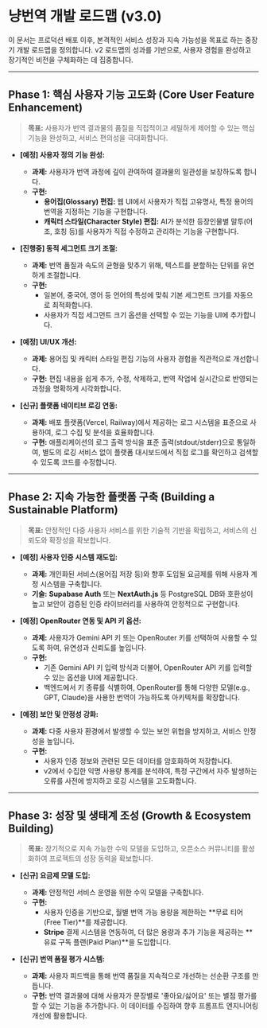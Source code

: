 # 냥번역 개발 로드맵 (v3.0)

이 문서는 프로덕션 배포 이후, 본격적인 서비스 성장과 지속 가능성을 목표로 하는 중장기 개발 로드맵을 정의합니다. v2 로드맵의 성과를 기반으로, 사용자 경험을 완성하고 장기적인 비전을 구체화하는 데 집중합니다.

---

## **Phase 1: 핵심 사용자 기능 고도화 (Core User Feature Enhancement)**

> **목표:** 사용자가 번역 결과물의 품질을 직접적이고 세밀하게 제어할 수 있는 핵심 기능을 완성하고, 서비스 편의성을 극대화합니다.

-   **[예정] 사용자 정의 기능 완성:**
    -   **과제:** 사용자가 번역 과정에 깊이 관여하여 결과물의 일관성을 보장하도록 합니다.
    -   **구현:**
        -   **용어집(Glossary) 편집:** 웹 UI에서 사용자가 직접 고유명사, 특정 용어의 번역을 지정하는 기능을 구현합니다.
        -   **캐릭터 스타일(Character Style) 편집:** AI가 분석한 등장인물별 말투(어조, 호칭 등)를 사용자가 직접 수정하고 관리하는 기능을 구현합니다.

-   **[진행중] 동적 세그먼트 크기 조절:**
    -   **과제:** 번역 품질과 속도의 균형을 맞추기 위해, 텍스트를 분할하는 단위를 유연하게 조절합니다.
    -   **구현:**
        -   일본어, 중국어, 영어 등 언어의 특성에 맞춰 기본 세그먼트 크기를 자동으로 최적화합니다.
        -   사용자가 직접 세그먼트 크기 옵션을 선택할 수 있는 기능을 UI에 추가합니다.
        
-   **[예정] UI/UX 개선:**
    -   **과제:** 용어집 및 캐릭터 스타일 편집 기능의 사용자 경험을 직관적으로 개선합니다.
    -   **구현:** 편집 내용을 쉽게 추가, 수정, 삭제하고, 번역 작업에 실시간으로 반영되는 과정을 명확하게 시각화합니다.

-   **[신규] 플랫폼 네이티브 로깅 연동:**
    -   **과제:** 배포 플랫폼(Vercel, Railway)에서 제공하는 로그 시스템을 표준으로 사용하여, 로그 수집 및 분석을 효율화합니다.
    -   **구현:** 애플리케이션의 로그 출력 방식을 표준 출력(stdout/stderr)으로 통일하여, 별도의 로깅 서비스 없이 플랫폼 대시보드에서 직접 로그를 확인하고 검색할 수 있도록 코드를 수정합니다.


---

## **Phase 2: 지속 가능한 플랫폼 구축 (Building a Sustainable Platform)**

> **목표:** 안정적인 다중 사용자 서비스를 위한 기술적 기반을 확립하고, 서비스의 신뢰도와 확장성을 확보합니다.

-   **[예정] 사용자 인증 시스템 재도입:**
    -   **과제:** 개인화된 서비스(용어집 저장 등)와 향후 도입될 요금제를 위해 사용자 계정 시스템을 구축합니다.
    -   **기술:** **Supabase Auth** 또는 **NextAuth.js** 등 PostgreSQL DB와 호환성이 높고 보안이 검증된 인증 라이브러리를 사용하여 안정적으로 구현합니다.

-   **[예정] OpenRouter 연동 및 API 키 옵션:**
    -   **과제:** 사용자가 Gemini API 키 또는 OpenRouter 키를 선택하여 사용할 수 있도록 하여, 유연성과 신뢰도를 높입니다.
    -   **구현:**
        -   기존 Gemini API 키 입력 방식과 더불어, OpenRouter API 키를 입력할 수 있는 옵션을 UI에 제공합니다.
        -   백엔드에서 키 종류를 식별하여, OpenRouter를 통해 다양한 모델(e.g., GPT, Claude)을 사용한 번역이 가능하도록 아키텍처를 확장합니다.

-   **[예정] 보안 및 안정성 강화:**
    -   **과제:** 다중 사용자 환경에서 발생할 수 있는 보안 위협을 방지하고, 서비스 안정성을 높입니다.
    -   **구현:**
        -   사용자 인증 정보와 관련된 모든 데이터를 암호화하여 저장합니다.
        -   v2에서 수집한 익명 사용량 통계를 분석하여, 특정 구간에서 자주 발생하는 오류를 사전에 방지하고 로깅 시스템을 고도화합니다.

---

## **Phase 3: 성장 및 생태계 조성 (Growth & Ecosystem Building)**

> **목표:** 장기적으로 지속 가능한 수익 모델을 도입하고, 오픈소스 커뮤니티를 활성화하여 프로젝트의 성장 동력을 확보합니다.

-   **[신규] 요금제 모델 도입:**
    -   **과제:** 안정적인 서비스 운영을 위한 수익 모델을 구축합니다.
    -   **구현:**
        -   사용자 인증을 기반으로, 월별 번역 가능 용량을 제한하는 **무료 티어(Free Tier)**를 제공합니다.
        -   **Stripe** 결제 시스템을 연동하여, 더 많은 용량과 추가 기능을 제공하는 **유료 구독 플랜(Paid Plan)**을 도입합니다.

-   **[신규] 번역 품질 평가 시스템:**
    -   **과제:** 사용자 피드백을 통해 번역 품질을 지속적으로 개선하는 선순환 구조를 만듭니다.
    -   **구현:** 번역 결과물에 대해 사용자가 문장별로 '좋아요/싫어요' 또는 별점 평가를 할 수 있는 기능을 추가합니다. 이 데이터를 수집하여 향후 프롬프트 엔지니어링 개선에 활용합니다.

